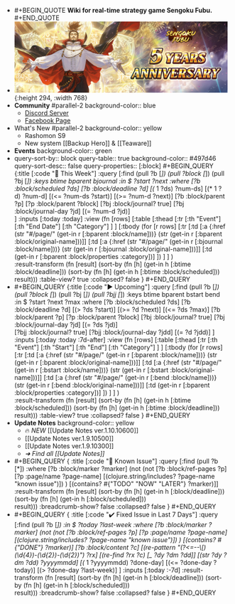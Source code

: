 - #+BEGIN_QUOTE
  **Wiki for real-time strategy game Sengoku Fubu.**
  #+END_QUOTE
- ![5 anniversary.jpg](../assets/5_anniversary_1698120289884_0.jpg){:height 294, :width 768}
- **Community** #parallel-2
  background-color:: blue
	- [Discord Server](https://discord.gg/pqXNKw5vrz)
	- [Facebook Page](https://www.facebook.com/sengokufubu.en/)
- What's New #parallel-2
  background-color:: yellow
	- Rashomon S9
	- New system [[Backup Hero]] & [[Teaware]]
- **Events**
  background-color:: green
- query-sort-by:: block
  query-table:: true
  background-color:: #497d46
  query-sort-desc:: false
  query-properties:: [:block]
  #+BEGIN_QUERY
  {:title [:code "📆 This Week"]
          :query
  			[:find (pull ?b [*]) (pull ?block [*]) (pull ?bj [*])
  			:keys btime bparent bjournal
              :in $ ?start ?next
              :where
                  [?b :block/scheduled ?ds] 
  				[?b :block/deadline ?d]
  				[(* 1 ?ds) ?num-ds]
  				[(* 1 ?d) ?num-d]
                  [(<= ?num-ds ?start)]
  				[(>= ?num-d ?next)]
  				[?b :block/parent ?p]
  				[?p :block/parent ?block]
  				[?bj :block/journal? true]
  				[?bj :block/journal-day ?jd]
  				[(= ?num-d ?jd)]	
              ]
  		:inputs [:today :today]
  		:view (fn [rows] 
  			[:table 
  				[:thead 
  					[:tr 
  						[:th "Event"] 
  						[:th "End Date"] 
  						[:th "Category"] 
  					]
  				] 
  				[:tbody 
  					(for [r rows] [:tr 
  						[:td [:a {:href (str "#/page/" (get-in r [:bparent :block/name]))} (str (get-in r [:bparent :block/original-name]))]]
  						[:td [:a {:href (str "#/page/" (get-in r [:bjournal :block/name]))} (str (get-in r [:bjournal :block/original-name]))]]
  						[:td (get-in r [:bparent :block/properties :category])]
  					])
  				]
  			]
  		)		
          :result-transform 
  			(fn [result]
  				(sort-by 
  					(fn [h] (get-in h [:btime :block/deadline]))
  					(sort-by
  						(fn [h] (get-in h [:btime :block/scheduled]))				
  						result)))
          :table-view? true
          :collapsed? false
      }
  #+END_QUERY
- #+BEGIN_QUERY
  {:title [:code "▶️ Upcoming"]
          :query
  			[:find (pull ?b [*]) (pull ?block [*]) (pull ?bj [*]) (pull ?bjj [*])
  			:keys btime bparent bstart bend
              :in $ ?start ?next ?max
              :where
                  [?b :block/scheduled ?ds] 
  				[?b :block/deadline ?d]
                  [(> ?ds ?start)]
  				[(>= ?d ?next)]
  				[(<= ?ds ?max)]
  				[?b :block/parent ?p]
  				[?p :block/parent ?block]
  				[?bj :block/journal? true]
  				[?bj :block/journal-day ?jd]
  				[(= ?ds ?jd)]	
  				[?bjj :block/journal? true]
  				[?bjj :block/journal-day ?jdd]
  				[(= ?d ?jdd)]
              ]
  		:inputs [:today :today :7d-after]
  		:view (fn [rows] 
  			[:table 
  				[:thead 
  					[:tr 
  						[:th "Event"] 
  						[:th "Start"] 
  						[:th "End"]
  						[:th "Category"]
  					]
  				] 
  				[:tbody 
  					(for [r rows] [:tr 
  						[:td [:a {:href (str "#/page/" (get-in r [:bparent :block/name]))} (str (get-in r [:bparent :block/original-name]))]]
  						[:td [:a {:href (str "#/page/" (get-in r [:bstart :block/name]))} (str (get-in r [:bstart :block/original-name]))]]
  						[:td [:a {:href (str "#/page/" (get-in r [:bend :block/name]))} (str (get-in r [:bend :block/original-name]))]]
                        [:td (get-in r [:bparent :block/properties :category])]
  					])
  				]
  			]
  		)		
          :result-transform 
  			(fn [result]
  				(sort-by 
  					(fn [h] (get-in h [:btime :block/scheduled]))
  					(sort-by
  						(fn [h] (get-in h [:btime :block/deadline]))				
  						result)))
          :table-view? true
          :collapsed? false
      }
  #+END_QUERY
- **Update Notes**
  background-color:: yellow
	- 🔥 *NEW* [[Update Notes ver.1.10.10600]]
	- [[Update Notes ver.1.9.10500]]
	- [[Update Notes ver.1.9.10300]]
	- *➜ Find all [[Update Notes]]*
- #+BEGIN_QUERY
  {
   :title [:code "🚧 Known Issue"]
   :query [:find (pull ?b [*])
           :where
           [?b :block/marker ?marker]
           (not (not [?b :block/ref-pages ?p]
           [?p :page/name ?page-name]
           [(clojure.string/includes? ?page-name "known issue")])
           )
           [(contains? #{"TODO" "NOW" "LATER"} ?marker)]]
          :result-transform 
  			(fn [result]
  				(sort-by 
  					(fn [h] (get-in h [:block/deadline]))
  					(sort-by
  						(fn [h] (get-in h [:block/scheduled]))				
  						result)))
          :breadcrumb-show? false
          :collapsed? false
   }
  #+END_QUERY
- #+BEGIN_QUERY
  {
   :title [:code "✔️ Fixed Issue in Last 7 Days"]
   :query [:find (pull ?b [*])
  		 :in $ ?today ?last-week
           :where
           [?b :block/marker ?marker]
           (not (not [?b :block/ref-pages ?p]
           [?p :page/name ?page-name]
           [(clojure.string/includes? ?page-name "known issue")])
           )
           [(contains? #{"DONE"} ?marker)]
  		 [?b :block/content ?c]
  		 [(re-pattern "(?<=--\\[)(\\d{4})-(\\d{2})-(\\d{2})") ?rx]
  		 [(re-find ?rx ?c) [_ ?dy ?dm ?dd]]
  		 [(str ?dy ?dm ?dd) ?yyyymmdd]
  		 [(* 1 ?yyyymmdd) ?done-day]
  		 [(<= ?done-day ?today)]
  		 [(> ?done-day ?last-week)]
  		 ]
  		:inputs [:today :-7d]
          :result-transform 
  			(fn [result]
  				(sort-by 
  					(fn [h] (get-in h [:block/deadline]))
  					(sort-by
  						(fn [h] (get-in h [:block/scheduled]))				
  						result)))
          :breadcrumb-show? false
          :collapsed? false
   }
  #+END_QUERY